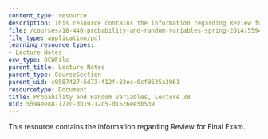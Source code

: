 ```yaml
---
content_type: resource
description: This resource contains the information regarding Review for Final Exam.
file: /courses/18-440-probability-and-random-variables-spring-2014/5594ee88177cdb1912c5d1526ee5b539_MIT18_440S14_Lecture38.pdf
file_type: application/pdf
learning_resource_types:
- Lecture Notes
ocw_type: OCWFile
parent_title: Lecture Notes
parent_type: CourseSection
parent_uid: c9587427-5d73-f12f-83ec-0cf9635a2961
resourcetype: Document
title: Probability and Random Variables, Lecture 38
uid: 5594ee88-177c-db19-12c5-d1526ee5b539
---
```

This resource contains the information regarding Review for Final Exam.

